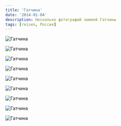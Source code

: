 ```yaml
---
title: 'Гатчина'
date: '2014-01-04'
description: Несколько фотографий зимней Гатчины
tags: [reisen, Россия]
---
```


<div class='preview'><img src='{{urls.media}}/-------OK.jpg' alt='Гатчина'></div>

<a id='7944918c16f409954776b18e554ece5a-600'></a>![Гатчина]({{urls.media}}/7944918c16f409954776b18e554ece5a-600.jpg 'Утка-самец с поджопными завитками.')

<a id='d16ae4e75b2e18487e1f5f98075c4d9f-600'></a>![Гатчина]({{urls.media}}/d16ae4e75b2e18487e1f5f98075c4d9f-600.jpg 'Избушка в парке.')

<a id='85f82adb6d3a24c983e9d8874ba2a4ed-600'></a>![Гатчина]({{urls.media}}/85f82adb6d3a24c983e9d8874ba2a4ed-600.jpg 'Избушка в парке (вид с другого переда).')

<a id='b515bc8ab5d3d45ed83e4ff732b312c0-600'></a>![Гатчина]({{urls.media}}/b515bc8ab5d3d45ed83e4ff732b312c0-600.jpg 'Суровый сайдинг на избушке.')

<a id='b31096a30d8f15c6a4242c512f9d8d0f-600'></a>![Гатчина]({{urls.media}}/b31096a30d8f15c6a4242c512f9d8d0f-600.jpg 'Ворота к избушке.')

<a id='fe9ecba57b20308bcecdf48b34b7be8c-600'></a>![Гатчина]({{urls.media}}/fe9ecba57b20308bcecdf48b34b7be8c-600.jpg 'Всемирный бренд.')

<a id='50951d18b3763aec0cba37e7adf1b48b-600'></a>![Гатчина]({{urls.media}}/50951d18b3763aec0cba37e7adf1b48b-600.jpg 'Островок.')

<a id='321c8fb03c412bd11720695f6d37caca-600'></a>![Гатчина]({{urls.media}}/321c8fb03c412bd11720695f6d37caca-600.jpg 'Ценник.')

